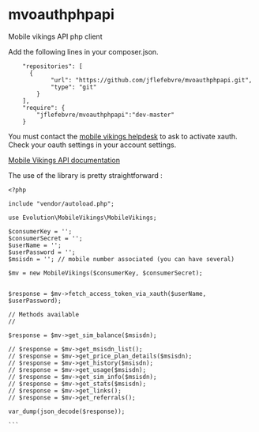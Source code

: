 mvoauthphpapi
=============

Mobile vikings API php client

Add the following lines in your composer.json. 
```
    "repositories": [
      {
            "url": "https://github.com/jflefebvre/mvoauthphpapi.git",
            "type": "git"
        }
    ],
    "require": {
	    "jflefebvre/mvoauthphpapi":"dev-master"		
	}
```

You must contact the [mobile vikings helpdesk](info@mobilevikings.com) to ask to activate xauth.
Check your oauth settings in your account settings.

[Mobile Vikings API documentation](https://mobilevikings.com/api/2.0/doc/)

The use of the library is pretty straightforward :

````
<?php

include "vendor/autoload.php";

use Evolution\MobileVikings\MobileVikings;

$consumerKey = '';
$consumerSecret = '';
$userName = '';
$userPassword = '';
$msisdn = ''; // mobile number associated (you can have several)

$mv = new MobileVikings($consumerKey, $consumerSecret);


$response = $mv->fetch_access_token_via_xauth($userName, $userPassword);

// Methods available
// 

$response = $mv->get_sim_balance($msisdn);

// $response = $mv->get_msisdn_list();
// $response = $mv->get_price_plan_details($msisdn);
// $response = $mv->get_history($msisdn);
// $response = $mv->get_usage($msisdn);
// $response = $mv->get_sim_info($msisdn);
// $response = $mv->get_stats($msisdn);
// $response = $mv->get_links(); 
// $response = $mv->get_referrals();

var_dump(json_decode($response));

```
